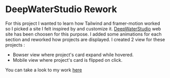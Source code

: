 # DeepWaterStudio Rework

For this project I wanted to learn how Tailwind and framer-motion worked so I picked a site I felt inspired by and customize it.
[DeepWaterStudio](https://www.deepwaterstudios.xyz/) web site has been choosen for this purpose.
I added some animations for each section and reworked how projects are displayed. I created 2 view for these projects :

- Bowser view where project's card expand while hovered.
- Mobile view where project's card is flipped on click.

You can take a look to my work [here](https://dws-rework.vercel.app/)
